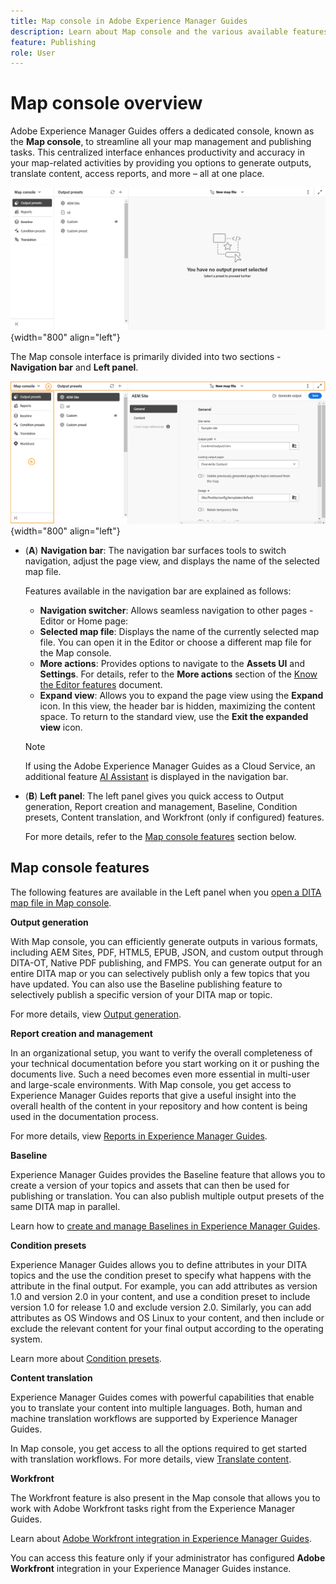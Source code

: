 ```yaml
---
title: Map console in Adobe Experience Manager Guides 
description: Learn about Map console and the various available features that allow you to publish and manage maps in Adobe Experience Manager Guides.
feature: Publishing
role: User
---
```


# Map console overview 

Adobe Experience Manager Guides offers a dedicated console, known as the **Map console**, to streamline all your map management and publishing tasks. This centralized interface enhances productivity and accuracy in your map-related activities by providing you options to generate outputs, translate content, access reports, and more – all at one place. 

![file properties options tab](./images/map-console-screen.png){width="800" align="left"}

The Map console interface is primarily divided into two sections - **Navigation bar** and **Left panel**.

![New](images/map-console-sections.png){width="800" align="left"}

- (**A**) **Navigation bar**: The navigation bar surfaces tools to switch navigation, adjust the page view, and displays the name of the selected map file.   

    Features available in the navigation bar are explained as follows: 

    - **Navigation switcher**: Allows seamless navigation to other pages - Editor or Home page: 
    - **Selected map file**: Displays the name of the currently selected map file. You can open it in the Editor or choose a different map file for the Map console.
    - **More actions**: Provides options to navigate to the **Assets UI** and **Settings**. For details, refer to the **More actions** section of the [Know the Editor features](./web-editor-features.md#tab-bar) document.
    - **Expand view**: Allows you to expand the page view using the **Expand** icon. In this view, the header bar is hidden, maximizing the content space. To return to the standard view, use the **Exit the expanded view** icon. 

    >[!NOTE]
    >
    > If using the Adobe Experience Manager Guides as a Cloud Service, an additional feature [AI Assistant](./ai-assistant.md) is displayed in the navigation bar. 

- (**B**) **Left panel**: The left panel gives you quick access to Output generation, Report creation and management, Baseline, Condition presets, Content translation, and Workfront (only if configured) features. 

    For more details, refer to the [Map console features](#map-console-features) section below.

## Map console features 

The following features are available in the Left panel when you [open a DITA map file in Map console](./open-files-map-console.md). 

**Output generation**

With Map console, you can efficiently generate outputs in various formats, including AEM Sites, PDF, HTML5, EPUB, JSON, and custom output through DITA-OT, Native PDF publishing, and FMPS. You can generate output for an entire DITA map or you can selectively publish only a few topics that you have updated. You can also use the Baseline publishing feature to selectively publish a specific version of your DITA map or topic.

For more details, view [Output generation](./generate-output.md).

**Report creation and management**

In an organizational setup, you want to verify the overall completeness of your technical documentation before you start working on it or pushing the documents live. Such a need becomes even more essential in multi-user and large-scale environments. With Map console, you get access to Experience Manager Guides reports that give a useful insight into the overall health of the content in your repository and how content is being used in the documentation process.

For more details, view [Reports in Experience Manager Guides](./reports-intro.md).

**Baseline**

Experience Manager Guides provides the Baseline feature that allows you to create a version of your topics and assets that can then be used for publishing or translation. You can also publish multiple output presets of the same DITA map in parallel. 

Learn how to [create and manage Baselines in Experience Manager Guides](./web-editor-baseline.md).

**Condition presets** 

Experience Manager Guides allows you to define attributes in your DITA topics and the use the condition preset to specify what happens with the attribute in the final output. For example, you can add attributes as version 1.0 and version 2.0 in your content, and use a condition preset to include version 1.0 for release 1.0 and exclude version 2.0. Similarly, you can add attributes as OS Windows and OS Linux to your content, and then include or exclude the relevant content for your final output according to the operating system.

Learn more about [Condition presets](./generate-output-use-condition-presets.md).

**Content translation**

Experience Manager Guides comes with powerful capabilities that enable you to translate your content into multiple languages. Both, human and machine translation workflows are supported by Experience Manager Guides. 

In Map console, you get access to all the options required to get started with translation workflows. For more details, view [Translate content](./translation.md).  


**Workfront**

The Workfront feature is also present in the Map console that allows you to work with Adobe Workfront tasks right from the Experience Manager Guides. 

Learn about [Adobe Workfront integration in Experience Manager Guides](./workfront-integration.md). 
  
You can access this feature only if your administrator has configured **Adobe Workfront** integration in your Experience Manager Guides instance.
